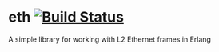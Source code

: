 eth [![Build Status](https://travis-ci.org/efcasado/eth.png)](https://travis-ci.org/efcasado/eth)
===

A simple library for working with L2 Ethernet frames in Erlang
